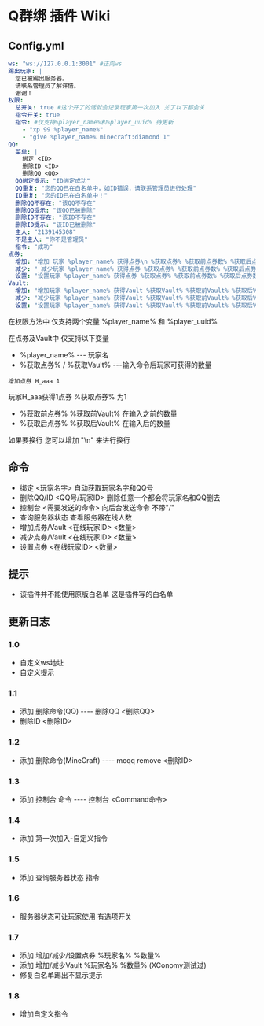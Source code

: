 # Q群绑 插件 Wiki

## Config.yml
```.yml
ws: "ws://127.0.0.1:3001" #正向ws
踢出玩家: |
  您已被踢出服务器。
  请联系管理员了解详情。
  谢谢！
权限:
  总开关: true #这个开了的话就会记录玩家第一次加入 关了以下都会关
  指令开关: true
  指令: #仅支持%player_name%和%player_uuid% 待更新
    - "xp 99 %player_name%"
    - "give %player_name% minecraft:diamond 1"
QQ:
  菜单: |
    绑定 <ID>
    删除ID <ID>
    删除QQ <QQ>
  QQ绑定提示: "ID绑定成功"
  QQ重复: "您的QQ已在白名单中，如ID错误，请联系管理员进行处理"
  ID重复: "您的ID已在白名单中！"
  删除QQ不存在: "该QQ不存在"
  删除QQ提示: "该QQ已被删除"
  删除ID不存在: "该ID不存在"
  删除ID提示: "该ID已被删除"
  主人: "2139145308"
  不是主人: "你不是管理员"
  指令: "成功"
点券:
  增加: "增加 玩家 %player_name% 获得点券\n %获取点券% %获取前点券数% %获取后点券数%"
  减少: " 减少玩家 %player_name% 获得点券 %获取点券% %获取前点券数% %获取后点券数%"
  设置: "设置玩家 %player_name% 获得点券 %获取点券% %获取前点券数% %获取后点券数%"
Vault:
  增加: "增加玩家 %player_name% 获得Vault %获取Vault% %获取前Vault% %获取后Vault%"
  减少: "减少玩家 %player_name% 获得Vault %获取Vault% %获取前Vault% %获取后Vault%"
  设置: "设置玩家 %player_name% 获得Vault %获取Vault% %获取前Vault% %获取后Vault%"
```

在权限方法中 仅支持两个变量 %player_name% 和 %player_uuid%

在点券及Vault中 仅支持以下变量
- %player_name%  --- 玩家名
- %获取点券% / %获取Vault% ---输入命令后玩家可获得的数量
```
增加点券 H_aaa 1
```
玩家H_aaa获得1点券 %获取点券% 为1
- %获取前点券% %获取前Vault%  在输入之前的数量
- %获取后点券% %获取后Vault%  在输入后的数量

如果要换行 您可以增加 "\n" 来进行换行

## 命令
- 绑定 <玩家名字>    自动获取玩家名字和QQ号
- 删除QQ/ID <QQ号/玩家ID>   删除任意一个都会将玩家名和QQ删去
- 控制台 <需要发送的命令>    向后台发送命令 不带"/"
- 查询服务器状态     查看服务器在线人数
- 增加点券/Vault <在线玩家ID> <数量>
- 减少点券/Vault <在线玩家ID> <数量>
- 设置点券 <在线玩家ID> <数量>

## 提示
- 该插件并不能使用原版白名单 这是插件写的白名单

## 更新日志

### 1.0
- 自定义ws地址
- 自定义提示
### 1.1
- 添加 删除命令(QQ) ---- 删除QQ <删除QQ>
- 删除ID <删除ID>
### 1.2
- 添加 删除命令(MineCraft) ---- mcqq remove <删除ID>
### 1.3
- 添加 控制台 命令 ---- 控制台 <Command命令>
### 1.4
- 添加 第一次加入-自定义指令
### 1.5
- 添加 查询服务器状态 指令
### 1.6
- 服务器状态可让玩家使用 有选项开关
### 1.7
- 添加 增加/减少/设置点券 %玩家名% %数量%
- 添加 增加/减少Vault %玩家名% %数量% (XConomy测试过)
- 修复白名单踢出不显示提示
### 1.8
- 增加自定义指令
